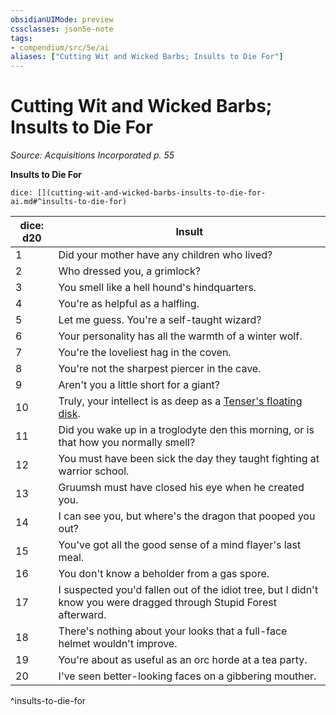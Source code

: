 ```yaml
---
obsidianUIMode: preview
cssclasses: json5e-note
tags:
- compendium/src/5e/ai
aliases: ["Cutting Wit and Wicked Barbs; Insults to Die For"]
---
```

# Cutting Wit and Wicked Barbs; Insults to Die For
*Source: Acquisitions Incorporated p. 55* 

**Insults to Die For**

`dice: [](cutting-wit-and-wicked-barbs-insults-to-die-for-ai.md#^insults-to-die-for)`

| dice: d20 | Insult |
|-----------|--------|
| 1 | Did your mother have any children who lived? |
| 2 | Who dressed you, a grimlock? |
| 3 | You smell like a hell hound's hindquarters. |
| 4 | You're as helpful as a halfling. |
| 5 | Let me guess. You're a self-taught wizard? |
| 6 | Your personality has all the warmth of a winter wolf. |
| 7 | You're the loveliest hag in the coven. |
| 8 | You're not the sharpest piercer in the cave. |
| 9 | Aren't you a little short for a giant? |
| 10 | Truly, your intellect is as deep as a [Tenser's floating disk](Mechanics/spells/tensers-floating-disk.md). |
| 11 | Did you wake up in a troglodyte den this morning, or is that how you normally smell? |
| 12 | You must have been sick the day they taught fighting at warrior school. |
| 13 | Gruumsh must have closed his eye when he created you. |
| 14 | I can see you, but where's the dragon that pooped you out? |
| 15 | You've got all the good sense of a mind flayer's last meal. |
| 16 | You don't know a beholder from a gas spore. |
| 17 | I suspected you'd fallen out of the idiot tree, but I didn't know you were dragged through Stupid Forest afterward. |
| 18 | There's nothing about your looks that a full-face helmet wouldn't improve. |
| 19 | You're about as useful as an orc horde at a tea party. |
| 20 | I've seen better-looking faces on a gibbering mouther. |
^insults-to-die-for